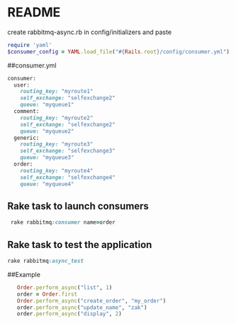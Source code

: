 # README
create rabbitmq-async.rb  in config/initializers and paste 
``` ruby
require 'yaml'
$consumer_config = YAML.load_file("#{Rails.root}/config/consumer.yml")
```
##consumer.yml
```ruby
consumer:
  user:
    routing_key: "myroute1"
    self_exchange: "selfexchange2"
    queue: "myqueue1"
  comment:
    routing_key: "myroute2"
    self_exchange: "selfexchange2"
    queue: "myqueue2"
  generic:
    routing_key: "myroute3"
    self_exchange: "selfexchange3"
    queue: "myqueue3"
  order:
    routing_key: "myroute4"
    self_exchange: "selfexchange4"
    queue: "myqueue4"
 ```  
 ## Rake task to launch consumers
 ```ruby
  rake rabbitmq:consumer name=order
 ```
 ## Rake task to test the application
 ```ruby
 rake rabbitmq:async_test
 ```
 
 ##Example
 ```ruby 
    Order.perform_async("list", 1) 
    order = Order.first
    Order.perform_async("create_order", "my_order")
    order.perform_async("update_name", "zak")
    order.perform_async("display", 2)
  ```
